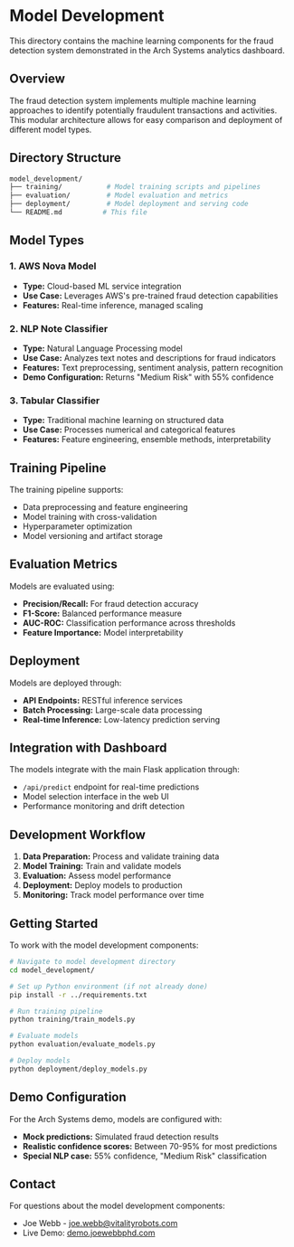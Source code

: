 
# Model Development

This directory contains the machine learning components for the fraud detection system demonstrated in the Arch Systems analytics dashboard.

## Overview

The fraud detection system implements multiple machine learning approaches to identify potentially fraudulent transactions and activities. This modular architecture allows for easy comparison and deployment of different model types.

## Directory Structure

```bash
model_development/
├── training/           # Model training scripts and pipelines
├── evaluation/         # Model evaluation and metrics
├── deployment/         # Model deployment and serving code
└── README.md          # This file
```

## Model Types

### 1. AWS Nova Model
- **Type:** Cloud-based ML service integration
- **Use Case:** Leverages AWS's pre-trained fraud detection capabilities
- **Features:** Real-time inference, managed scaling

### 2. NLP Note Classifier
- **Type:** Natural Language Processing model
- **Use Case:** Analyzes text notes and descriptions for fraud indicators
- **Features:** Text preprocessing, sentiment analysis, pattern recognition
- **Demo Configuration:** Returns "Medium Risk" with 55% confidence

### 3. Tabular Classifier
- **Type:** Traditional machine learning on structured data
- **Use Case:** Processes numerical and categorical features
- **Features:** Feature engineering, ensemble methods, interpretability

## Training Pipeline

The training pipeline supports:
- Data preprocessing and feature engineering
- Model training with cross-validation
- Hyperparameter optimization
- Model versioning and artifact storage

## Evaluation Metrics

Models are evaluated using:
- **Precision/Recall:** For fraud detection accuracy
- **F1-Score:** Balanced performance measure
- **AUC-ROC:** Classification performance across thresholds
- **Feature Importance:** Model interpretability

## Deployment

Models are deployed through:
- **API Endpoints:** RESTful inference services
- **Batch Processing:** Large-scale data processing
- **Real-time Inference:** Low-latency prediction serving

## Integration with Dashboard

The models integrate with the main Flask application through:
- `/api/predict` endpoint for real-time predictions
- Model selection interface in the web UI
- Performance monitoring and drift detection

## Development Workflow

1. **Data Preparation:** Process and validate training data
2. **Model Training:** Train and validate models
3. **Evaluation:** Assess model performance
4. **Deployment:** Deploy models to production
5. **Monitoring:** Track model performance over time

## Getting Started

To work with the model development components:

```bash
# Navigate to model development directory
cd model_development/

# Set up Python environment (if not already done)
pip install -r ../requirements.txt

# Run training pipeline
python training/train_models.py

# Evaluate models
python evaluation/evaluate_models.py

# Deploy models
python deployment/deploy_models.py
```

## Demo Configuration

For the Arch Systems demo, models are configured with:
- **Mock predictions:** Simulated fraud detection results
- **Realistic confidence scores:** Between 70-95% for most predictions
- **Special NLP case:** 55% confidence, "Medium Risk" classification

## Contact

For questions about the model development components:
- Joe Webb - joe.webb@vitalityrobots.com
- Live Demo: [demo.joewebbphd.com](https://demo.joewebbphd.com)
